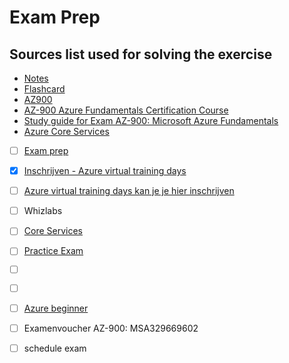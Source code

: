 # Exam Prep

<!-- I want to learn about Azure management group. Identify and share the most important 20% of learnings from this topic that will help me understand 80% of it.

Waar is Azure management group voor?
Waar wordt management group voor gebruikt? -->

<!-- ## Key terminology

- [ ]

## Benodigdheden

- [x] Je Azure Cloud omgeving

## Opdrachten

- [x]

[Check what I did]()

- [x]

[Take a peek]()

- [x]

[Have a look]()

## Optional next steps:

- [ ] -->

## Sources list used for solving the exercise

- [Notes]()
- [Flashcard]()
- [AZ900](https://marczak.io/az-900/)
- [AZ-900 Azure Fundamentals Certification Course](https://www.youtube.com/playlist?list=PLlVtbbG169nED0_vMEniWBQjSoxTsBYS3)
- [Study guide for Exam AZ-900: Microsoft
  Azure Fundamentals](https://query.prod.cms.rt.microsoft.com/cms/api/am/binary/RE3VwUY)
- [Azure Core Services](https://drive.google.com/file/d/1sJlY6fQ8lDCgJdpNxjUTMaXNnLSEM1lm/view)

- [ ] [Exam prep](https://docs.google.com/document/d/1rJHYwp92wAMwfuh5JDJ0UnfkT7EWQDdx/edit#)

- [x] [Inschrijven - Azure virtual training days](https://events.microsoft.com/en-us/allevents/?product=Azure&language=English&clientTimeZone=1&format=Digital&search=Microsoft%20Azure%20Virtual%20Training%20Day:%20Fundamentals?isSharedInLocalViewMode=false?timeperiod=all?query=azure%20virtual%20training%20days%20administrator%20fundamentals?category=Online)

- [ ] [Azure virtual training days kan je je hier inschrijven](https://events.microsoft.com/en-us/allevents/?product=Azure&language=English&clientTimeZone=1&format=Digital&search=Microsoft%20Azure%20Virtual%20Training%20Day:%20Fundamentals?isSharedInLocalViewMode=false?timeperiod=all?query=azure%20virtual%20training%20days%20administrator%20fundamentals?category=Online)

- [ ] Whizlabs

- [ ] [Core Services](https://docs.google.com/document/d/1sJlY6fQ8lDCgJdpNxjUTMaXNnLSEM1lm/edit)

- [ ] [Practice Exam](https://learn.microsoft.com/en-us/certifications/practice-assessments-for-microsoft-certifications)

- [ ] [](https://marczak.io/az-900/)

- [ ] [](https://www.youtube.com/playlist?list=PLlVtbbG169nED0_vMEniWBQjSoxTsBYS3)

- [ ] [Azure beginner](https://www.youtube.com/watch?v=NKEFWyqJ5XA)

- [ ] Examenvoucher AZ-900: MSA329669602

- [ ] schedule exam

<!-- ## Overcome challenges:

Short description of the challeges encountered, and how I solved them:

Issue 1: Asking better questions

- [ ]
- [ ]

Issue 2:
Issue 3:
Issue 4:
Issue 5:
Issue 6: -->

<!-- ## Results

Brief description of the result of the exercises. An image can speak more than a thousand words.

**Here's the step by step guide how I did it::**

**Description:**
![Label]() -->
